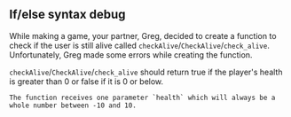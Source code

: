 ## If/else syntax debug

While making a game, your partner, Greg, decided to create a function to check if the user is still alive called `checkAlive`/`CheckAlive`/`check_alive`. Unfortunately, Greg made some errors while creating the function.

`checkAlive`/`CheckAlive`/`check_alive` should return true if the player's health is greater than 0 or false if it is 0 or below. 

```if-not:csharp
The function receives one parameter `health` which will always be a whole number between -10 and 10.
```

